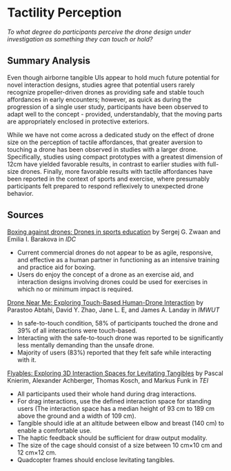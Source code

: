 # Tactility Perception

*To what degree do participants perceive the drone design under investigation as something they can touch or hold?*

## Summary Analysis

Even though airborne tangible UIs appear to hold much future potential for novel interaction designs, studies agree that potential users rarely recognize propeller-driven drones as providing safe and stable touch affordances in early encounters; however, as quick as during the progression of a single user study, participants have been observed to adapt well to the concept - provided, understandably, that the moving parts are appropriately enclosed in protective exteriors. 

While we have not come across a dedicated study on the effect of drone size on the perception of tactile affordances, that greater aversion to touching a drone has been observed in studies with a larger drone. Specifically, studies using compact prototypes with a greatest dimension of 12cm have yielded favorable results, in contrast to earlier studies with full-size drones. Finally, more favorable results with tactile affordances have been reported in the context of sports and exercise, where presumably participants felt prepared to respond reflexively to unexpected drone behavior.

## Sources

[Boxing against drones: Drones in sports education](2016_Zwaan_Boxing.md) by Sergej G. Zwaan and Emilia I. Barakova in *IDC*

- Current commercial drones do not appear to be as agile, responsive, and effective as a human partner in functioning as an intensive training and practice aid for boxing.
- Users do enjoy the concept of a drone as an exercise aid, and interaction designs involving drones could be used for exercises in which no or minimum impact is required.

[Drone Near Me: Exploring Touch-Based Human-Drone Interaction](2017_Abtahi_DroneNearMe.md) by Parastoo Abtahi, David Y. Zhao, Jane L. E, and James A. Landay in *IMWUT*

- In safe-to-touch condition, 58% of participants touched the drone and 39% of all interactions were touch-based.
- Interacting with the safe-to-touch drone was reported to be significantly less mentally demanding than the unsafe drone.
- Majority of users (83%) reported that they felt safe while interacting with it.

[Flyables: Exploring 3D Interaction Spaces for Levitating Tangibles](2018_Knierim_Flyables.md) by Pascal Knierim, Alexander Achberger, Thomas Kosch, and Markus Funk in *TEI*

- All participants used their whole hand during drag interactions.
- For drag interactions, use the defined interaction space for standing users (The interaction space has a median height of 93 cm to 189 cm above the ground and a width of 109 cm).
- Tangible should idle at an altitude between elbow and breast (140 cm) to enable a comfortable use.
- The haptic feedback should be sufficient for draw output modality.
- The size of the cage should consist of a size between 10 cm×10 cm and 12 cm×12 cm.
- Quadcopter frames should enclose levitating tangibles.

